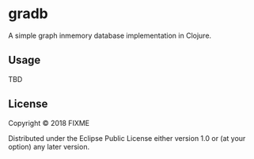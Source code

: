 # gradb

A simple graph inmemory database implementation in Clojure.

## Usage

TBD

## License

Copyright © 2018 FIXME

Distributed under the Eclipse Public License either version 1.0 or (at
your option) any later version.

